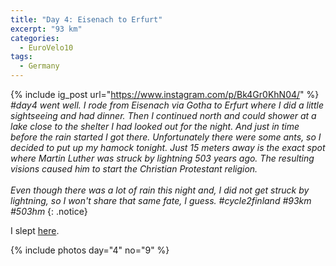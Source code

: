```yaml
---
title: "Day 4: Eisenach to Erfurt"
excerpt: "93 km"
categories:
  - EuroVelo10
tags:
  - Germany
---
```

{% include ig_post url="https://www.instagram.com/p/Bk4Gr0KhN04/" %}
_#day4 went well. I rode from Eisenach via Gotha to Erfurt where I did a little sightseeing and had dinner. Then I continued north and could shower at a lake close to the shelter I had looked out for the night. And just in time before the rain started I got there. Unfortunately there were some ants, so I decided to put up my hamock tonight.
Just 15 meters away is the exact spot where Martin Luther was struck by lightning 503 years ago. The resulting visions caused him to start the Christian Protestant religion.
<br><br>
Even though there was a lot of rain this night and, I did not get struck by lightning, so I won't share that same fate, I guess. #cycle2finland #93km #503hm_
{: .notice}

I slept [here](https://www.openstreetmap.org/way/229974520).

{% include photos day="4" no="9" %}